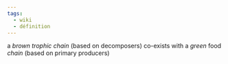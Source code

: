 ```yaml
---
tags:
  - wiki
  - définition
---
```








a _brown trophic chain_ (based on decomposers) co-exists with a _green_ food _chain_ (based on primary producers)